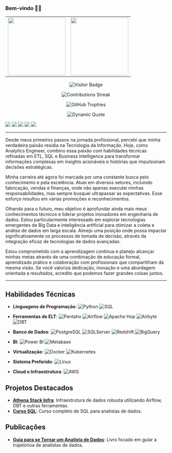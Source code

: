 ### Bem-vindo 🧙‍♂️
<table align="center">
  <tr>
    <td>
      <a href="https://github.com/Linhares015">
        <img height="180em" src="https://github-readme-stats.vercel.app/api?username=Linhares015&show_icons=true&theme=tokyonight&include_all_commits=true&count_private=true"/>
      </a>
    </td>
    <td>
      <a href="https://github.com/Linhares015">
        <img height="180em" src="https://github-readme-stats.vercel.app/api/top-langs/?username=Linhares015&layout=compact&langs_count=6&theme=tokyonight&hide=html,scss"/>
      </a>
    </td>
  </tr>
</table>

<p align="center">
  <img src="https://visitor-badge.laobi.icu/badge?page_id=Linhares015.Linhares015" alt="Visitor Badge"/>
</p>

<p align="center">
  <img src="https://github-readme-streak-stats.herokuapp.com/?user=Linhares015&theme=tokyonight" alt="Contributions Streak"/>
</p>

<p align="center">
  <img src="https://github-profile-trophy.vercel.app/?username=Linhares015&theme=tokyonight&row=1&column=6" alt="GitHub Trophies"/>
</p>

<p align="center">
  <img src="https://quotes-github-readme.vercel.app/api?type=horizontal&theme=tokyonight" alt="Dynamic Quote"/>
</p>



<div> 
  <a href="https://www.linkedin.com/in/tiago-linhares/" target="_blank"><img src="https://img.shields.io/badge/-LinkedIn-%230077B5?style=for-the-badge&logo=linkedin&logoColor=white" target="_blank"></a>
  <a href="mailto:tiagolinhares051@gmail.com"><img src="https://img.shields.io/badge/-Gmail-%23333?style=for-the-badge&logo=gmail&logoColor=white" target="_blank"></a>
  <a href="https://www.udemy.com/user/tiago-linhares-2/" target="_blank"><img src="https://img.shields.io/badge/Udemy-EC5252?style=for-the-badge&logo=udemy&logoColor=white" target="_blank"></a>
  <a href="https://www.amazon.com.br/dp/B0CDDFZMLD?ref_=cm_sw_r_mwn_dp_VT4QMG06XS904M6EEQ3A" target="_blank"><img src="https://img.shields.io/badge/Amazon-FF9900?style=for-the-badge&logo=amazon&logoColor=white" target="_blank"></a>
  <a href="https://www.youtube.com/channel/UCt84TdI6Em0T-Kg7C-_aDpA" target="_blank"><img src="https://img.shields.io/badge/YouTube-FF0000?style=for-the-badge&logo=youtube&logoColor=white" target="_blank"></a>
</div>

---

Desde meus primeiros passos na jornada profissional, percebi que minha verdadeira paixão residia na Tecnologia da Informação. Hoje, como Analytics Engineer, combino essa paixão com habilidades técnicas refinadas em ETL, SQL e Business Intelligence para transformar informações complexas em insights acionáveis e histórias que impulsionam decisões estratégicas.

Minha carreira até agora foi marcada por uma constante busca pelo conhecimento e pela excelência. Atuei em diversos setores, incluindo fabricação, vendas e finanças, onde não apenas executei minhas responsabilidades, mas sempre busquei ultrapassar as expectativas. Esse esforço resultou em várias promoções e reconhecimentos.

Olhando para o futuro, meu objetivo é aprofundar ainda mais meus conhecimentos técnicos e liderar projetos inovadores em engenharia de dados. Estou particularmente interessado em explorar tecnologias emergentes de Big Data e inteligência artificial para otimizar a coleta e análise de dados em larga escala. Almejo uma posição onde possa impactar significativamente os processos de tomada de decisão, através da integração eficaz de tecnologias de dados avançadas.

Estou comprometido com a aprendizagem contínua e planejo alcançar minhas metas através de uma combinação de educação formal, aprendizado prático e colaboração com profissionais que compartilham da mesma visão. Se você valoriza dedicação, inovação e uma abordagem orientada a resultados, acredito que podemos fazer grandes coisas juntos.

---

## Habilidades Técnicas
- **Linguagens de Programação**: ![Python](https://img.shields.io/badge/Python-3776AB?style=for-the-badge&logo=python&logoColor=white) ![SQL](https://img.shields.io/badge/SQL-336791?style=for-the-badge&logo=postgresql&logoColor=white)
  
- **Ferramentas de ELT**: ![Pentaho](https://img.shields.io/badge/Pentaho-0059C9?style=for-the-badge&logo=pentaho&logoColor=white) ![Airflow](https://img.shields.io/badge/Airflow-017CEE?style=for-the-badge&logo=apache-airflow&logoColor=white) ![Apache Hop](https://img.shields.io/badge/Apache%20Hop-EE4C2C?style=for-the-badge&logo=apache-hop&logoColor=white) ![Airbyte](https://img.shields.io/badge/Airbyte-3A77FF?style=for-the-badge&logo=airbyte&logoColor=white) ![DBT](https://img.shields.io/badge/dbt-FF694B?style=for-the-badge&logo=dbt&logoColor=white)

- **Banco de Dados**: ![PostgreSQL](https://img.shields.io/badge/PostgreSQL-316192?style=for-the-badge&logo=postgresql&logoColor=white) ![SQLServer](https://img.shields.io/badge/SQL%20Server-CC2927?style=for-the-badge&logo=microsoft-sql-server&logoColor=white) ![Redshift](https://img.shields.io/badge/Amazon%20Redshift-232F3E?style=for-the-badge&logo=amazon-redshift&logoColor=white) ![BigQuery](https://img.shields.io/badge/BigQuery-4285F4?style=for-the-badge&logo=google-cloud&logoColor=white)

- **BI**: ![Power BI](https://img.shields.io/badge/Power%20BI-F2C811?style=for-the-badge&logo=powerbi&logoColor=black) ![Metabase](https://img.shields.io/badge/Metabase-509EE3?style=for-the-badge&logo=metabase&logoColor=white)

- **Virtualização**: ![Docker](https://img.shields.io/badge/Docker-2496ED?style=for-the-badge&logo=docker&logoColor=white) ![Kubernetes](https://img.shields.io/badge/Kubernetes-326CE5?style=for-the-badge&logo=kubernetes&logoColor=white)

- **Sistema Preferido**: ![Linux](https://img.shields.io/badge/Linux-FCC624?style=for-the-badge&logo=linux&logoColor=black)

- **Cloud e Infraestrutura**: ![AWS](https://img.shields.io/badge/AWS-232F3E?style=for-the-badge&logo=amazon-aws&logoColor=white)

## Projetos Destacados
- **[Athena Stack Infra](https://github.com/Linhares015/athena_stack_infra)**: Infraestrutura de dados robusta utilizando Airflow, DBT e outras ferramentas.
- **[Curso SQL](https://github.com/Linhares015/curso_sql)**: Curso completo de SQL para analistas de dados.

## Publicações
- **[Guia para se Tornar um Analista de Dados](https://www.amazon.com.br/dp/B0CDDFZMLD?ref_=cm_sw_r_mwn_dp_VT4QMG06XS904M6EEQ3A)**: Livro focado em guiar a trajetórioa de analistas de dados.
